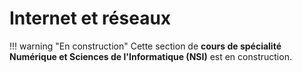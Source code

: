 # Internet et réseaux

!!! warning "En construction"
    Cette section de **cours de spécialité Numérique et Sciences de l'Informatique (NSI)** est en construction.
